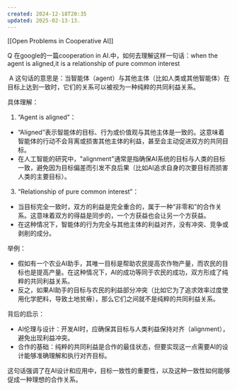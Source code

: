 ```yaml
---
created: 2024-12-18T20:35
updated: 2025-02-13-13.
---
```

[[Open Problems in Cooperative AI]]

Q 在google的一篇cooperation in AI.中，如何去理解这样一句话：when the agent is aligned,it is a relationship of pure common interest

 A 这句话的意思是：当智能体（agent）与其他主体（比如人类或其他智能体）在目标上达到一致时，它们的关系可以被视为一种纯粹的共同利益关系。

具体理解：

1. “Agent is aligned”：

- “Aligned”表示智能体的目标、行为或价值观与其他主体是一致的。这意味着智能体的行动不会背离或损害其他主体的利益，甚至会主动促进双方的共同目标。
- 在人工智能的研究中，"alignment"通常是指确保AI系统的目标与人类的目标一致，避免因为目标偏差而引发不良后果（比如AI追求自身的次要目标而损害人类的主要目标）。

3. “Relationship of pure common interest”：

- 当目标完全一致时，双方的利益是完全重合的，属于一种“非零和”的合作关系。这意味着双方的得益是同步的，一个方获益也会让另一个方获益。
- 在这种情况下，智能体的行为完全与其他主体的利益对齐，没有冲突、竞争或剥削的成分。

举例：

- 假如有一个农业AI助手，其唯一目标是帮助农民提高农作物产量，而农民的目标也是提高产量。在这种情况下，AI的成功等同于农民的成功，双方形成了纯粹的共同利益关系。
- 反之，如果AI助手的目标与农民的利益部分冲突（比如它为了追求效率过度使用化学肥料，导致土地贫瘠），那么它们之间就不是纯粹的共同利益关系。

背后的启示：

- AI伦理与设计：开发AI时，应确保其目标与人类利益保持对齐（alignment），避免出现利益冲突。
- 合作的基础：纯粹的共同利益是合作的最佳状态，但要实现这一点需要AI的设计能够准确理解和执行对齐目标。

这句话强调了在AI设计和应用中，目标一致性的重要性，以及这种一致性如何能够促成一种理想的合作关系。
